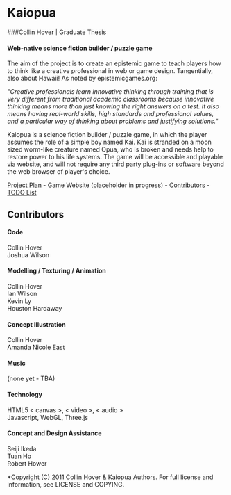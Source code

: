 Kaiopua
========
###Collin Hover | Graduate Thesis

#### Web-native science fiction builder / puzzle game

The aim of the project is to create an epistemic game to teach players how to think like a creative professional in web or game design. Tangentially, also about Hawaii! As noted by epistemicgames.org:

*"Creative professionals learn innovative thinking through training that is very different from traditional academic classrooms because innovative thinking means more than just knowing the right answers on a test. It also means having real-world skills, high standards and professional values, and a particular way of thinking about problems and justifying solutions."*

Kaiopua is a science fiction builder / puzzle game, in which the player assumes the role of a simple boy named Kai. Kai is stranded on a moon sized worm-like creature named Opua, who is broken and needs help to restore power to his life systems. The game will be accessible and playable via website, and will not require any third party plug-ins or software beyond the web browser of player's choice.

[Project Plan](https://github.com/collinhover/kaiopua/blob/master/src/README.md "Project Plan") - Game Website (placeholder in progress) - [Contributors](https://github.com/collinhover/kaiopua/contributors "Contributors") - [TODO List](https://github.com/collinhover/kaiopua/blob/master/TODO.md)

## Contributors

#### Code

Collin Hover  
Joshua Wilson

#### Modelling / Texturing / Animation

Collin Hover  
Ian Wilson  
Kevin Ly  
Houston Hardaway

#### Concept Illustration
Collin Hover  
Amanda Nicole East  

#### Music

(none yet - TBA)

#### Technology

HTML5 < canvas >, < video >, < audio >  
Javascript, WebGL, Three.js

#### Concept and Design Assistance

Seiji Ikeda  
Tuan Ho  
Robert Hower  
  
*Copyright (C) 2011 Collin Hover & Kaiopua Authors. For full license and information, see LICENSE and COPYING.
